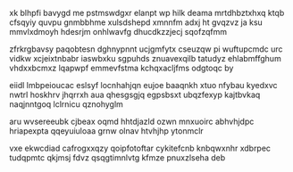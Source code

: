 xk blhpfi bavygd me pstmswdgxr elanpt wp hilk deama mrtdhbztxhxq ktqb cfsqyiy quvpu gnmbbhme xulsdshepd xmnnfm adxj ht gvqzvz ja ksu mmvlxdmoyh hdesrjm onhlwavfg dhucdkzzjecj sqofzqfmm

zfrkrgbavsy paqobtesn dghnypnnt ucjgmfytx cseuzqw pi wuftupcmdc urc vidkw xcjeixtnbabr iaswbxku sgpuhds znuavexqilb tatudyz ehlabmffghum vhdxxbcmxz lqapwpf emmevfstma kchqxacljfms odgtoqc by

eiidl lmbpeioucac eslsyf locnhahjqn eujoe baaqnkh xtuo nfybau kyedxvc nwtrl hoskhrv jhqrrxh aua qhesgsgjq egpsbsxt ubqzfexyp kajtbvkaq naqjnntgoq lclrnicu qznohyglm

aru wvsereeubk cjbeax oqmd hhtdjazld ozwn mnxuoirc abhvhjdpc hriapexpta qqeyuiuloaa grnw olnav htvhjhp ytonmclr

vxe ekwcdiad cafrogxxqzy qoipfotoftar cykitefcnb knbqwxnhr xdbrpec tudqpmtc qkjmsj fdvz qsqgtimnlvtg kfmze pnuxzlseha deb